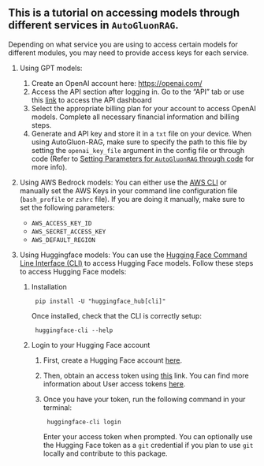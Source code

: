 ## This is a tutorial on accessing models through different services in `AutoGluonRAG`. 

Depending on what service you are using to access certain models for different modules, you may need to provide access keys for each service.
1. Using GPT models: 
    1. Create an OpenAI account here: https://openai.com/
    2. Access the API section after logging in. Go to the “API” tab or use this [link](https://platform.openai.com/signup) to access the API dashboard
    3. Select the appropriate billing plan for your account to access OpenAI models. Complete all necessary financial information and billing steps.
    4. Generate and API key and store it in a `txt` file on your device. When using AutoGluon-RAG, make sure to specify the path to this file by setting the `openai_key_file` argument in the config file or through code (Refer to [Setting Parameters for `AutoGluonRAG` through code](https://github.com/autogluon/autogluon-rag/tree/main/documentation/tutorials/general/setting_parameters.md) for more info). 


2. Using AWS Bedrock models: You can either use the [AWS CLI](https://docs.aws.amazon.com/cli/latest/userguide/cli-chap-configure.html) or manually set the AWS Keys in your command line configuration file (`bash_profile` or `zshrc` file). If you are doing it manually, make sure to set the following parameters: 
    - `AWS_ACCESS_KEY_ID`
    - `AWS_SECRET_ACCESS_KEY`
    - `AWS_DEFAULT_REGION`


3. Using Huggingface models: You can use the [Hugging Face Command Line Interface (CLI)](https://huggingface.co/docs/huggingface_hub/en/guides/cli#command-line-interface-cli) to access Hugging Face models. Follow these steps to access Hugging Face models:
    1. Installation
            
            pip install -U "huggingface_hub[cli]"
        
        Once installed, check that the CLI is correctly setup:
                
            huggingface-cli --help

    2. Login to your Hugging Face account
        1. First, create a Hugging Face account [here](https://huggingface.co/join).
        2. Then, obtain an access token using [this](https://huggingface.co/settings/tokens) link. You can find more information about User access tokens [here](https://huggingface.co/docs/huggingface_hub/en/guides/cli#command-line-interface-cli).
        3. Once you have your token, run the following command in your terminal:

                huggingface-cli login

            Enter your access token when prompted. You can optionally use the Hugging Face token as a `git` credential if you plan to use `git` locally and contribute to this package.
